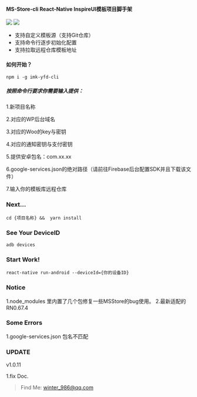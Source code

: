 
#### MS-Store-cli React-Native InspireUI模板项目脚手架

<img src="https://img.shields.io/badge/imk--yfd--cli-MS--STORE%E6%A8%A1%E6%9D%BF%E5%BF%AB%E9%80%9F%E5%BC%80%E5%A7%8B-brightgreen">
<img src="https://img.shields.io/badge/imk--yfd--cli-v1.0.1-brightgreen">


- 支持自定义模板源（支持Git仓库）
- 支持命令行逐步初始化配置
- 支持拉取远程仓库模板地址


#### 如何开始？

``npm i -g imk-yfd-cli``

##### 按照命令行要求你需要输入提供：

1.新项目名称

2.对应的WP后台域名

3.对应的Woo的key与密钥

4.对应的通知密钥与支付密钥

5.提供安卓包名：com.xx.xx

6.google-services.json的绝对路径（请前往Firebase后台配置SDK并且下载该文件）

7.输入你的模板库远程仓库

### Next...

`cd {项目名称} &&  yarn install`

### See Your DeviceID

`adb devices`

### Start Work!

`react-native run-android --deviceId={你的设备ID}`


### Notice

1.node_modules 里内置了几个包修复一些MSStore的bug使用。
2.最新适配的RN0.67.4

### Some Errors

1.google-services.json 包名不匹配



### UPDATE

v1.0.11

1.fix Doc.


> Find Me: winter_986@qq.com